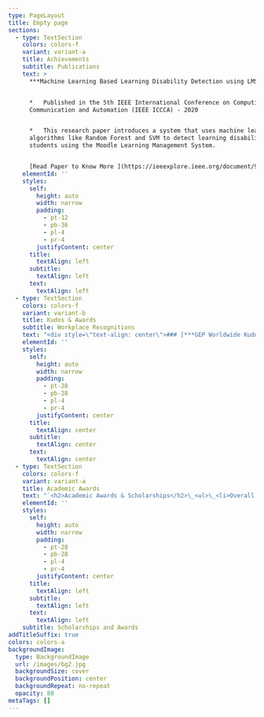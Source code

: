 ```yaml
---
type: PageLayout
title: Empty page
sections:
  - type: TextSection
    colors: colors-f
    variant: variant-a
    title: Achievements
    subtitle: Publications
    text: >
      ***Machine Learning Based Learning Disability Detection using LMS***


      *   Published in the 5th IEEE International Conference on Computing,
      Communication and Automation (IEEE ICCCA) - 2020


      *   This research paper introduces a system that uses machine learning
      algorithms like Random Forest and SVM to detect learning disabilities in
      students using the Moodle Learning Management System.


      [Read Paper to Know More ](https://ieeexplore.ieee.org/document/9250761)
    elementId: ''
    styles:
      self:
        height: auto
        width: narrow
        padding:
          - pt-12
          - pb-36
          - pl-4
          - pr-4
        justifyContent: center
      title:
        textAlign: left
      subtitle:
        textAlign: left
      text:
        textAlign: left
  - type: TextSection
    colors: colors-f
    variant: variant-b
    title: Kudos & Awards
    subtitle: Workplace Recognitions
    text: "<div style=\"text-align: center\">### [***GEP Worldwide Kudos Certificate***](https://drive.google.com/file/d/1l4D7GBBEo1iYGnFkbdIX6roWiTwsRED5/view)</div>\n\n<div style=\"text-align: left\">*   Awarded in August 2023 for successfully delivering client-critical enhancements, accelerating feature release timelines by 25%, and significantly improving overall team efficiency.</div>\n\n<div style=\"text-align: center\">### GEP\_Worldwide Client Onboarding Recognition</div>\n\n*   Recognized\_for\_leading client onboarding,\_ensuring a smooth transition, and enabling a successful go-live\_while\_supporting the\_TSO\_(Technical Support Operations)\_team.\n\n<div style=\"text-align: center\">### [GEP\_Worldwide Toastmasters](https://drive.google.com/file/d/1idj25S5iEJRXafDYTW_Xde9bAXkQkP-n/view?usp=sharing)</div>\n\n<div style=\"text-align: left\">*   Recognized as a grammarian for contributions to enhancing communication skills and promoting effective language use.</div>\n\n"
    elementId: ''
    styles:
      self:
        height: auto
        width: narrow
        padding:
          - pt-28
          - pb-28
          - pl-4
          - pr-4
        justifyContent: center
      title:
        textAlign: center
      subtitle:
        textAlign: center
      text:
        textAlign: center
  - type: TextSection
    colors: colors-f
    variant: variant-a
    title: Academic Awards
    text: "`<h2>Academic Awards & Scholarships</h2>\_<ul>\_<li>Overall Topper - Bachelor of Engineering in Computer Science (Silver Medal)</li>\_<li>Smart India Hackathon 2020 - Participant</li>\_<li>GEP Worldwide Toastmasters - Grammarian Certificate</li>\_<li>Data Science Certification - IIT Madras</li>\_<li>2nd Position - INNOVATIONS 2K19 National Level Group Project Competition</li>\_<li>Semi-Finalist - Mastek-Majesco Deep Blue Group Project Competition Season 4</li>\_<li>Finalist - ByteCamp'19</li>\_</ul>`\n\n"
    elementId: ''
    styles:
      self:
        height: auto
        width: narrow
        padding:
          - pt-28
          - pb-28
          - pl-4
          - pr-4
        justifyContent: center
      title:
        textAlign: left
      subtitle:
        textAlign: left
      text:
        textAlign: left
    subtitle: Scholarships and Awards
addTitleSuffix: true
colors: colors-a
backgroundImage:
  type: BackgroundImage
  url: /images/bg2.jpg
  backgroundSize: cover
  backgroundPosition: center
  backgroundRepeat: no-repeat
  opacity: 80
metaTags: []
---
```

